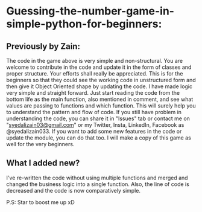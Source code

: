 # Guessing-the-number-game-in-simple-python-for-beginners:

## Previously by Zain:

The code in the game above is very simple and non-structural. You are welcome to contribute in the code and update it in the form of classes and proper structure. Your efforts shall really be appreciated. This is for the beginners so that they could see the working code in unstructured form and then give it Object Oriented shape by updating the code. I have made logic very simple and straight forward. Just start reading the code from the bottom life as the main function, also mentioned in comment, and see what values are passing to functions and which function. This will surely help you to understand the pattern and flow of code. If you still have problem in understanding the code, you can share it in "Issues" tab or contact me on "syedalizain03@gmail.com" or my Twitter, Insta, LinkedIn, Facebook as @syedalizain033.
If you want to add some new features in the code or update the module, you can do that too. I will make a copy of this game as well for the very beginners. 

## What I added new?
I've re-written the code without using multiple functions and merged and changed the business logic into a single function. Also, the line of code is decreased and the code is now comparatively simple.

P.S: Star to boost me up xD
